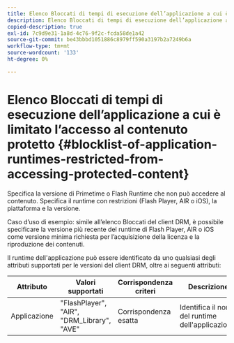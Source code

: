 ```yaml
---
title: Elenco Bloccati di tempi di esecuzione dell’applicazione a cui è limitato l’accesso al contenuto protetto
description: Elenco Bloccati di tempi di esecuzione dell’applicazione a cui è limitato l’accesso al contenuto protetto
copied-description: true
exl-id: 7c9d9e31-1a8d-4c76-9f2c-fcda58de1a42
source-git-commit: be43bbbd1051886c8979ff590a3197b2a7249b6a
workflow-type: tm+mt
source-wordcount: '133'
ht-degree: 0%

---
```


# Elenco Bloccati di tempi di esecuzione dell’applicazione a cui è limitato l’accesso al contenuto protetto {#blocklist-of-application-runtimes-restricted-from-accessing-protected-content}

Specifica la versione di Primetime o Flash Runtime che non può accedere al contenuto. Specifica il runtime con restrizioni (Flash Player, AIR o iOS), la piattaforma e la versione.

Caso d’uso di esempio: simile all’elenco Bloccati del client DRM, è possibile specificare la versione più recente del runtime di Flash Player, AIR o iOS come versione minima richiesta per l’acquisizione della licenza e la riproduzione dei contenuti.

Il runtime dell&#39;applicazione può essere identificato da uno qualsiasi degli attributi supportati per le versioni del client DRM, oltre ai seguenti attributi:

| **Attributo** | **Valori supportati** | **Corrispondenza criteri** | **Descrizione** |
|---|---|---|---|
| Applicazione | &quot;FlashPlayer&quot;, &quot;AIR&quot;, &quot;DRM_Library&quot;, &quot;AVE&quot; | Corrispondenza esatta | Identifica il nome del runtime dell&#39;applicazione. |
